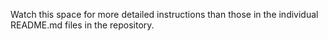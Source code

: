 Watch this space for more detailed instructions than those in the individual README.md files in the repository.